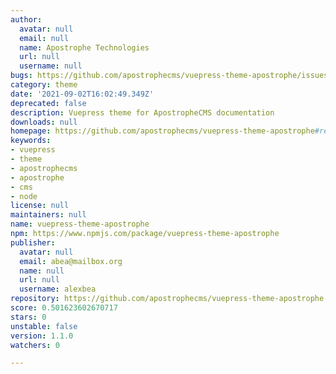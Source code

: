 ```yaml
---
author:
  avatar: null
  email: null
  name: Apostrophe Technologies
  url: null
  username: null
bugs: https://github.com/apostrophecms/vuepress-theme-apostrophe/issues
category: theme
date: '2021-09-02T16:02:49.349Z'
deprecated: false
description: Vuepress theme for ApostropheCMS documentation
downloads: null
homepage: https://github.com/apostrophecms/vuepress-theme-apostrophe#readme
keywords:
- vuepress
- theme
- apostrophecms
- apostrophe
- cms
- node
license: null
maintainers: null
name: vuepress-theme-apostrophe
npm: https://www.npmjs.com/package/vuepress-theme-apostrophe
publisher:
  avatar: null
  email: abea@mailbox.org
  name: null
  url: null
  username: alexbea
repository: https://github.com/apostrophecms/vuepress-theme-apostrophe
score: 0.501623602670717
stars: 0
unstable: false
version: 1.1.0
watchers: 0

---
```


